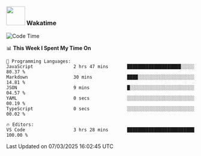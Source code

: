 ### <img src="https://media.giphy.com/media/VgCDAzcKvsR6OM0uWg/giphy.gif" width="50"> Wakatime

  <!--START_SECTION:waka-->
![Code Time](http://img.shields.io/badge/Code%20Time-1%2C508%20hrs%2049%20mins-blue)

📊 **This Week I Spent My Time On** 

```text
💬 Programming Languages: 
JavaScript               2 hrs 47 mins       ████████████████████░░░░░   80.37 % 
Markdown                 30 mins             ████░░░░░░░░░░░░░░░░░░░░░   14.81 % 
JSON                     9 mins              █░░░░░░░░░░░░░░░░░░░░░░░░   04.57 % 
YAML                     0 secs              ░░░░░░░░░░░░░░░░░░░░░░░░░   00.19 % 
TypeScript               0 secs              ░░░░░░░░░░░░░░░░░░░░░░░░░   00.02 % 

🔥 Editors: 
VS Code                  3 hrs 28 mins       █████████████████████████   100.00 % 
```


 Last Updated on 07/03/2025 16:02:45 UTC
<!--END_SECTION:waka-->
